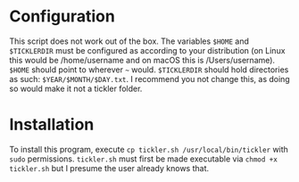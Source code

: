 # Configuration 
This script does not work out of the box. The variables `$HOME` and `$TICKLERDIR` must be configured as according to your distribution (on Linux this would be /home/username and on macOS this is /Users/username). `$HOME` should point to wherever `~` would. `$TICKLERDIR` should hold directories as such: `$YEAR/$MONTH/$DAY.txt`. I recommend you not change this, as doing so would make it not a tickler folder.
# Installation
To install this program, execute `cp tickler.sh /usr/local/bin/tickler` with `sudo` permissions. `tickler.sh` must first be made executable via `chmod +x tickler.sh` but I presume the user already knows that.
